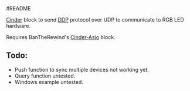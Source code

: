 #README

[Cinder](http://libcinder.org) block to send [DDP](http://www.3waylabs.com/ddp) protocol over UDP to communicate to RGB LED hardware.

Requires BanTheRewind's [Cinder-Asio](https://github.com/BanTheRewind/Cinder-Asio) block.

## Todo:

* Push function to sync multiple devices not working yet.
* Query function untested.
* Windows example untested.
